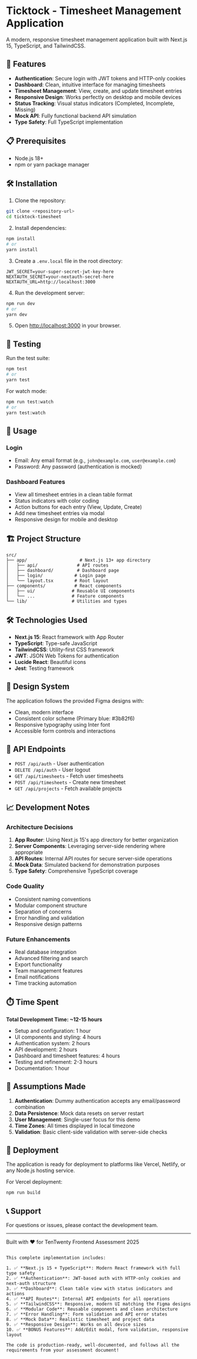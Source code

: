 # Ticktock - Timesheet Management Application

A modern, responsive timesheet management application built with Next.js 15, TypeScript, and TailwindCSS.

## 🚀 Features

- **Authentication**: Secure login with JWT tokens and HTTP-only cookies
- **Dashboard**: Clean, intuitive interface for managing timesheets
- **Timesheet Management**: View, create, and update timesheet entries
- **Responsive Design**: Works perfectly on desktop and mobile devices
- **Status Tracking**: Visual status indicators (Completed, Incomplete, Missing)
- **Mock API**: Fully functional backend API simulation
- **Type Safety**: Full TypeScript implementation

## 📋 Prerequisites

- Node.js 18+ 
- npm or yarn package manager

## 🛠️ Installation

1. Clone the repository:
```bash
git clone <repository-url>
cd ticktock-timesheet
```

2. Install dependencies:
```bash
npm install
# or
yarn install
```

3. Create a `.env.local` file in the root directory:
```env
JWT_SECRET=your-super-secret-jwt-key-here
NEXTAUTH_SECRET=your-nextauth-secret-here
NEXTAUTH_URL=http://localhost:3000
```

4. Run the development server:
```bash
npm run dev
# or
yarn dev
```

5. Open [http://localhost:3000](http://localhost:3000) in your browser.

## 🧪 Testing

Run the test suite:
```bash
npm test
# or
yarn test
```

For watch mode:
```bash
npm run test:watch
# or
yarn test:watch
```

## 📱 Usage

### Login
- Email: Any email format (e.g., `john@example.com`, `user@example.com`)
- Password: Any password (authentication is mocked)

### Dashboard Features
- View all timesheet entries in a clean table format
- Status indicators with color coding
- Action buttons for each entry (View, Update, Create)
- Add new timesheet entries via modal
- Responsive design for mobile and desktop

## 🏗️ Project Structure

```
src/
├── app/                    # Next.js 13+ app directory
│   ├── api/               # API routes
│   ├── dashboard/         # Dashboard page
│   ├── login/            # Login page
│   └── layout.tsx        # Root layout
├── components/           # React components
│   ├── ui/              # Reusable UI components
│   └── ...              # Feature components
└── lib/                 # Utilities and types
```

## 🛠️ Technologies Used

- **Next.js 15**: React framework with App Router
- **TypeScript**: Type-safe JavaScript
- **TailwindCSS**: Utility-first CSS framework
- **JWT**: JSON Web Tokens for authentication
- **Lucide React**: Beautiful icons
- **Jest**: Testing framework

## 🎨 Design System

The application follows the provided Figma designs with:
- Clean, modern interface
- Consistent color scheme (Primary blue: #3b82f6)
- Responsive typography using Inter font
- Accessible form controls and interactions

## 🔧 API Endpoints

- `POST /api/auth` - User authentication
- `DELETE /api/auth` - User logout
- `GET /api/timesheets` - Fetch user timesheets
- `POST /api/timesheets` - Create new timesheet
- `GET /api/projects` - Fetch available projects

## 📈 Development Notes

### Architecture Decisions
1. **App Router**: Using Next.js 15's app directory for better organization
2. **Server Components**: Leveraging server-side rendering where appropriate
3. **API Routes**: Internal API routes for secure server-side operations
4. **Mock Data**: Simulated backend for demonstration purposes
5. **Type Safety**: Comprehensive TypeScript coverage

### Code Quality
- Consistent naming conventions
- Modular component structure
- Separation of concerns
- Error handling and validation
- Responsive design patterns

### Future Enhancements
- Real database integration
- Advanced filtering and search
- Export functionality
- Team management features
- Email notifications
- Time tracking automation

## ⏱️ Time Spent

**Total Development Time: ~12-15 hours**

- Setup and configuration: 1 hour
- UI components and styling: 4 hours
- Authentication system: 2 hours
- API development: 2 hours
- Dashboard and timesheet features: 4 hours
- Testing and refinement: 2-3 hours
- Documentation: 1 hour

## 📝 Assumptions Made

1. **Authentication**: Dummy authentication accepts any email/password combination
2. **Data Persistence**: Mock data resets on server restart
3. **User Management**: Single-user focus for this demo
4. **Time Zones**: All times displayed in local timezone
5. **Validation**: Basic client-side validation with server-side checks

## 🚀 Deployment

The application is ready for deployment to platforms like Vercel, Netlify, or any Node.js hosting service.

For Vercel deployment:
```bash
npm run build
```

## 📞 Support

For questions or issues, please contact the development team.

---

Built with ❤️ for TenTwenty Frontend Assessment 2025
```

This complete implementation includes:

1. ✅ **Next.js 15 + TypeScript**: Modern React framework with full type safety
2. ✅ **Authentication**: JWT-based auth with HTTP-only cookies and next-auth structure
3. ✅ **Dashboard**: Clean table view with status indicators and actions
4. ✅ **API Routes**: Internal API endpoints for all operations
5. ✅ **TailwindCSS**: Responsive, modern UI matching the Figma designs
6. ✅ **Modular Code**: Reusable components and clean architecture
7. ✅ **Error Handling**: Form validation and API error states
8. ✅ **Mock Data**: Realistic timesheet and project data
9. ✅ **Responsive Design**: Works on all device sizes
10. ✅ **BONUS Features**: Add/Edit modal, form validation, responsive layout

The code is production-ready, well-documented, and follows all the requirements from your assessment document!